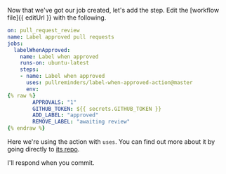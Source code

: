 Now that we've got our job created, let's add the step. Edit the [workflow file]{{ editUrl }} with the following.

```yaml
on: pull_request_review
name: Label approved pull requests
jobs:
  labelWhenApproved:
    name: Label when approved
    runs-on: ubuntu-latest
    steps:
    - name: Label when approved
      uses: pullreminders/label-when-approved-action@master
      env:
{% raw %}
        APPROVALS: "1"
        GITHUB_TOKEN: ${{ secrets.GITHUB_TOKEN }}
        ADD_LABEL: "approved"
        REMOVE_LABEL: "awaiting review"
{% endraw %}
```

Here we're using the action with `uses`. You can find out more about it by going directly to [its repo](https://github.com/pullreminders/label-when-approved-action).

I'll respond when you commit.